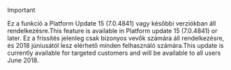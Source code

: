 > [!IMPORTANT]
> <span data-ttu-id="3b7a8-101">Ez a funkció a Platform Update 15 (7.0.4841) vagy későbbi verziókban áll rendelkezésre.</span><span class="sxs-lookup"><span data-stu-id="3b7a8-101">This feature is available in Platform update 15 (7.0.4841) or later.</span></span> <span data-ttu-id="3b7a8-102">Ez a frissítés jelenleg csak bizonyos vevők számára áll rendelkezésre, és 2018 júniusától lesz elérhető minden felhasználó számára.</span><span class="sxs-lookup"><span data-stu-id="3b7a8-102">This update is currently available for targeted customers and will be available to all users June 2018.</span></span>
